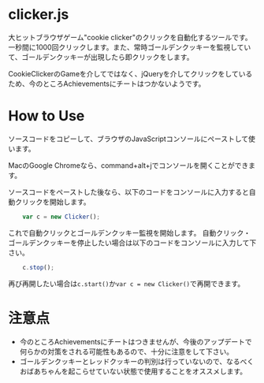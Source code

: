 # clicker.js

大ヒットブラウザゲーム"cookie clicker"のクリックを自動化するツールです。一秒間に1000回クリックします。また、常時ゴールデンクッキーを監視していて、ゴールデンクッキーが出現したら即クリックをします。

CookieClickerのGameを介してではなく、jQueryを介してクリックをしているため、今のところAchievementsにチートはつかないようです。

# How to Use

ソースコードをコピーして、ブラウザのJavaScriptコンソールにペーストして使います。

MacのGoogle Chromeなら、command+alt+jでコンソールを開くことができます。

ソースコードをペーストした後なら、以下のコードをコンソールに入力すると自動クリックを開始します。

```js
    var c = new Clicker();
```
これで自動クリックとゴールデンクッキー監視を開始します。
自動クリック・ゴールデンクッキーを停止したい場合は以下のコードをコンソールに入力して下さい。

```js
    c.stop();
```
再び再開したい場合は`c.start()`か`var c = new Clicker()`で再開できます。

# 注意点
 - 今のところAchievementsにチートはつきませんが、今後のアップデートで何らかの対策をされる可能性もあるので、十分に注意をして下さい。
 - ゴールデンクッキーとレッドクッキーの判別は行っていないので、なるべくおばあちゃんを起こらせていない状態で使用することをオススメします。
